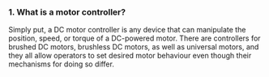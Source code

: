 ### 1. What is a motor controller?
Simply put, a DC motor controller is any device that can manipulate the position, speed, or torque of a DC-powered motor. There are controllers for brushed DC motors, brushless DC motors, as well as universal motors, and they all allow operators to set desired motor behaviour even though their mechanisms for doing so differ.